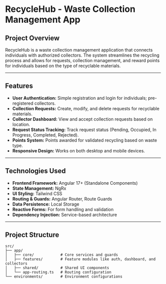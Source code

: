 # RecycleHub - Waste Collection Management App

## **Project Overview**
RecycleHub is a waste collection management application that connects individuals with authorized collectors. The system streamlines the recycling process and allows for requests, collection management, and reward points for individuals based on the type of recyclable materials.

---



## **Features**
- **User Authentication:** Simple registration and login for individuals; pre-registered collectors.
- **Collection Requests:** Create, modify, and delete requests for recyclable materials.
- **Collector Dashboard:** View and accept collection requests based on location.
- **Request Status Tracking:** Track request status (Pending, Occupied, In Progress, Completed, Rejected).
- **Points System:** Points awarded for validated recycling based on waste type.
- **Responsive Design:** Works on both desktop and mobile devices.

---

## **Technologies Used**
- **Frontend Framework:** Angular 17+ (Standalone Components)
- **State Management:** NgRx
- **UI Styling:** Tailwind CSS
- **Routing & Guards:** Angular Router, Route Guards
- **Data Persistence:** Local Storage
- **Reactive Forms:** For form handling and validation
- **Dependency Injection:** Service-based architecture

---

## **Project Structure**
```
src/
├── app/
│   ├── core/            # Core services and guards
│   ├── features/        # Feature modules like auth, dashboard, and collectors
│   ├── shared/          # Shared UI components
│   └── app-routing.ts   # Routing configuration
└── environments/        # Environment configurations
```